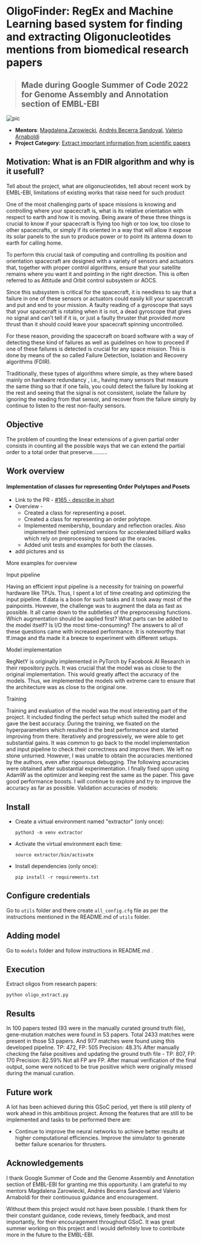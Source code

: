 # OligoFinder: RegEx and Machine Learning based system for finding and extracting Oligonucleotides mentions from biomedical research papers

> ## Made during Google Summer of Code 2022 for Genome Assembly and Annotation section of EMBL-EBI

![pic](https://user-images.githubusercontent.com/71775151/188505676-b48bbcb4-ef1f-42bf-be05-fcd3223370aa.jpg)
 
- **Mentors**: [Magdalena Zarowiecki](https://github.com/MagdalenaZZ), [Andrés Becerra Sandoval](https://github.com/abecerra), [Valerio Arnaboldi
](https://github.com/valearna) 
- **Project Category**: [Extract important information from scientific papers](https://summerofcode.withgoogle.com/programs/2022/projects/5b96vIqa)

## Motivation: What is an FDIR algorithm and why is it usefull?

Tell about the project, what are oligonucleotides, tell about recent work by EMBL-EBI, limitations of existing works that raise need for such product

One of the most challenging parts of space missions is knowing and controlling where your spacecraft is, what is its relative orientation with respect to earth and how it is moving. Being aware of these three things is crucial to know if your spacecraft is flying too high or too low, too close to other spacecrafts, or simply if its oriented in a way that will allow it expose its solar panels to the sun to produce power or to point its antenna down to earth for calling home.

To perform this crucial task of computing and controlling its position and orientation spacecraft are designed with a variety of sensors and actuators that, together with proper control algorithms, ensure that your satellite remains where you want it and pointing in the right direction. This is often referred to as Attitude and Orbit control subsystem or AOCS.

Since this subsystem is critical for the spacecraft, it is needless to say that a failure in one of these sensors or actuators could easily kill your spacecraft and put and end to your mission. A faulty reading of a gyroscope that says that your spacecraft is rotating when it is not, a dead gyroscope that gives no signal and can’t tell if it is, or just a faulty thruster that provided more thrust than it should could leave your spacecraft spinning uncontrolled.

For these reason, providing the spacecraft on board software with a way of detecting these kind of failures as well as guidelines on how to proceed if one of these failures is detected is crucial for any space mission. This is done by means of the so called Failure Detection, Isolation and Recovery algorithms (FDIR).

Traditionally, these types of algorithms where simple, as they where based mainly on hardware redundancy , i.e., having many sensors that measure the same thing so that if one fails, you could detect the failure by looking at the rest and seeing that the signal is not consistent, isolate the failure by ignoring the reading from that sensor, and recover from the failure simply by continue to listen to the rest non-faulty sensors. 

## Objective
The problem of counting the linear extensions of a given partial order consists in counting all the possible ways that we can extend the partial order to a total order that preserve..........

## Work overview
#### Implementation of classes for representing Order Polytopes and Posets
  - Link to the PR - [#165 - describe in short](https://github.com/GeomScale/volume_approximation/pull/165)
  - Overview -
    - Created a class for representing a poset.
    - Created a class for representing an order polytope.
    - Implemented membership, boundary and reflection oracles. Also implemented their optimized versions for accelerated billiard walks which rely on preprocessing to speed up the oracles.
    - Added unit tests and examples for both the classes.
- add pictures and ss

More examples for overview

Input pipeline

Having an efficient input pipeline is a necessity for training on powerful hardware like TPUs. Thus, I spent a lot of time creating and optimizing the input pipeline. tf.data is a boon for such tasks and it took away most of the painpoints. However, the challenge was to augment the data as fast as possible. It all came down to the subtleties of the preprocessing functions. Which augmentation should be aaplied first? What parts can be added to the model itself? Is I/O the most time-consuming? The answers to all of these questions came with increased performance. It is noteworthy that tf.image and tfa made it a breeze to experiment with different setups.


Model implementation

RegNetY is originally implemented in PyTorch by Facebook AI Research in their repository pycls. It was crucial that the model was as close to the original implementation. This would greatly affect the accuracy of the models. Thus, we implemented the models with extreme care to ensure that the architecture was as close to the original one.


Training

Training and evaluation of the model was the most interesting part of the project. It included finding the perfect setup which suited the model and gave the best accuracy. During the training, we fixated on the hyperparameters which resulted in the best performance and started improving from there. Iteratively and progressively, we were able to get substantial gains. It was common to go back to the model implementation and input pipeline to check their correctness and improve them. We left no stone unturned. However, I was unable to obtain the accuracies mentioned by the authors, even after rigourous debugging. The following accuracies were obtained after substantial experimentation. I finally fixed upon using AdamW as the optimizer and keeping rest the same as the paper. This gave good performance boosts. I will continue to explore and try to improve the accuracy as far as possible.
Validation accuracies of models:


## Install

- Create a virtual environment named "extractor" (only once):

  `python3 -m venv extractor`

- Activate the virtual environment each time:

  `source extractor/bin/activate`

- Install dependencies (only once):
  

  `pip install -r requirements.txt`
  
## Configure credentials

Go to `utils` folder and there create `all_config.cfg` file as per the instructions mentioned in the README.md of `utils` folder.

## Adding model

Go to `models` folder and follow instructions in README.md .

## Execution

Extract oligos from research papers:

`python oligo_extract.py`

## Results

In 100 papers tested (93 were in the manually curated ground truth file), gene-mutation matches were found in 53 papers.
Total 2433 matches were present in those 53 papers. And 977 matches were found using this developed pipeline.
TP: 472, FP: 505
Precision: 48.3%
After manually checking the false positives and updating the ground truth file -
TP: 807, FP: 170
Precision: 82.59%
Not all FP are FP. After manual verification of the final output, some were noticed to be true positive which were originally missed during the manual curation.

## Future work

A lot has been achieved during this GSoC period, yet there is still plenty of work ahead in this ambitious project. Among the features that are still to be implemented and tasks to be performed there are:

- Continue to improve the neural networks to achieve better results at higher computational efficiencies.
Improve the simulator to generate better failure scenarios for thrusters.

## Acknowledgements

I thank Google Summer of Code and the Genome Assembly and Annotation section of EMBL-EBI for granting me this opportunity. I am grateful to my mentors Magdalena Zarowiecki, Andrés Becerra Sandoval and Valerio Arnaboldi for their continuous guidance and encouragement. 

Without them this project would not have been possible. I thank them for their constant guidance, code reviews, timely feedback, and most importantly, for their encouragement throughout GSoC. It was great summer working on this project and I would definitely love to contribute more in the future to the EMBL-EBI.
